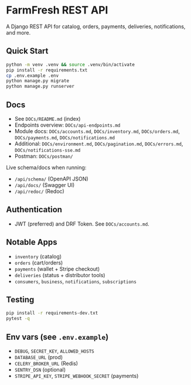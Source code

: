 # FarmFresh REST API

A Django REST API for catalog, orders, payments, deliveries, notifications, and more.

## Quick Start

```bash
python -m venv .venv && source .venv/bin/activate
pip install -r requirements.txt
cp .env.example .env
python manage.py migrate
python manage.py runserver
```

## Docs
- See `DOCs/README.md` (index)
- Endpoints overview: `DOCs/api-endpoints.md`
- Module docs: `DOCs/accounts.md`, `DOCs/inventory.md`, `DOCs/orders.md`, `DOCs/payments.md`, `DOCs/notifications.md`
- Additional: `DOCs/environment.md`, `DOCs/pagination.md`, `DOCs/errors.md`, `DOCs/notifications-sse.md`
- Postman: `DOCs/postman/`

Live schema/docs when running:
- `/api/schema/` (OpenAPI JSON)
- `/api/docs/` (Swagger UI)
- `/api/redoc/` (Redoc)

## Authentication
- JWT (preferred) and DRF Token. See `DOCs/accounts.md`.

## Notable Apps
- `inventory` (catalog)
- `orders` (cart/orders)
- `payments` (wallet + Stripe checkout)
- `deliveries` (status + distributor tools)
- `consumers`, `business`, `notifications`, `subscriptions`

## Testing
```bash
pip install -r requirements-dev.txt
pytest -q
```

## Env vars (see `.env.example`)
- `DEBUG`, `SECRET_KEY`, `ALLOWED_HOSTS`
- `DATABASE_URL` (prod)
- `CELERY_BROKER_URL` (Redis)
- `SENTRY_DSN` (optional)
- `STRIPE_API_KEY`, `STRIPE_WEBHOOK_SECRET` (payments)
